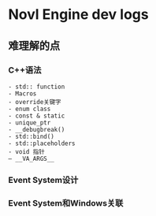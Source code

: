 # Novl Engine dev logs

## 难理解的点

### C++语法
    - std:: function
    - Macros
    - override关键字
    - enum class
    - const & static
    - unique_ptr
    - __debugbreak()
    - std::bind()
    - std::placeholders
    - void 指针
    — __VA_ARGS__

### Event System设计

### Event System和Windows关联

